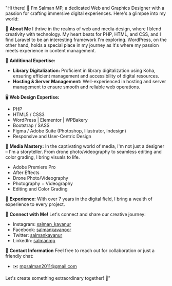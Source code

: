 "Hi there! 👋 I'm Salman MP, a dedicated Web and Graphics Designer with a passion for crafting immersive digital experiences. Here's a glimpse into my world:

🎨 **About Me**
I thrive in the realms of web and media design, where I blend creativity with technology. My heart beats for PHP, HTML, and CSS, and I find Laravel to be an interesting framework I'm exploring. WordPress, on the other hand, holds a special place in my journey as it's where my passion meets experience in content management. 

💽 **Additional Expertise:**
- **Library Digitalization:** Proficient in library digitalization using Koha, ensuring efficient management and accessibility of digital resources.
- **Hosting & Server Management:** Well-experienced in hosting and server management to ensure smooth and reliable web operations.
  
🖥️ **Web Design Expertise:**
- PHP
- HTML5 / CSS3
- WordPress | Elementor | WPBakery
- Bootstrap / SASS
- Figma / Adobe Suite (Photoshop, Illustrator, Indesign)
- Responsive and User-Centric Design

🎥 **Media Mastery:**
In the captivating world of media, I'm not just a designer – I'm a storyteller. From drone photo/videography to seamless editing and color grading, I bring visuals to life.
- Adobe Premiere Pro
- After Effects
- Drone Photo/Videography
- Photography + Videography
- Editing and Color Grading

🌟 **Experience:**
With over 7 years in the digital field, I bring a wealth of experience to every project.

🚀 **Connect with Me!**
Let's connect and share our creative journey:
- Instagram: [salman_kavanur](https://www.instagram.com/salman_kavanur/)
- Facebook: [salmankavanoor](https://www.facebook.com/salmankavanoor/)
- Twitter: [salmankavanur](https://www.twitter.com/salmankavanur/)
- LinkedIn: [salmanmp](https://www.linkedin.com/in/salmanmp/)

📧 **Contact Information**
Feel free to reach out for collaboration or just a friendly chat:
- ✉️ [mpsalman2011@gmail.com](mailto:mpsalman2011@gmail.com)

Let's create something extraordinary together! 🚀"
